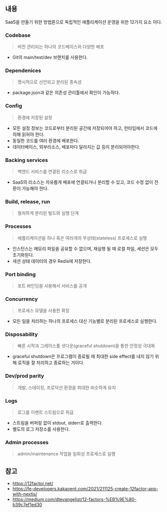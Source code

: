 
## 내용
SaaS을 만들기 위한 방법론으로 독립적인 애플리케이션 운영을 위한 12가지 요소 이다.

### Codebase
> 버전 관리되는 하나의 코드베이스와 다양한 배포
- Git의 main/test/dev 브랜치를 사용한다.

### Dependenices
> 명시적으로 선언되고 분리된 종속성
- package.json과 같은 의존성 관리툴에서 확인이 가능하다.

### Config
> 환경에 저장된 설정
- 모든 설정 정보는 코드로부터 분리된 공간에 저장되어야 하고, 런타임에서 코드에 의해 읽혀야 한다.
- 동일한 코드를 여러 환경에 배포한다.
- 데이터베이스, 외부리소스, 배포마다 달라지는 값 등이 분리되어야한다.

### Backing services
> 백엔드 서비스를 연결된 리소스로 취급
- SaaS의 리소스는 자유롭게 배포에 연결되거나 분리할 수 있고, 코드 수정 없이 전환이 가능해야 한다.
  
### Build, release, run
> 철처하게 분리된 빌드와 실행 단계

### Processes
> 애플리케이션을 하나 혹은 여러개의 무상태(stateless) 프로세스로 실행
- 인스턴스는 메모리 파일을 공유할 수 없으며, 재실행 될 때 로컬 파일, 세션은 모두 초기화된다.
- 세션 상태 데이터의 경우 Redis에 저장한다.

### Port binding
> 포트 바인딩을 사용해서 서비스를 공개

### Concurrency
> 프로세스 모델을 사용한 확장
- 모든 일을 처리하는 하나의 프로세스 대신 기능별로 분리된 프로세스로 실행한다.

### Disposability
> 빠른 시작과 그레이스풀 셧다운(graceful shutdown)을 통한 안정성 극대화
- graceful shutdown은 프로그램이 종료될 때 최대한 side effect를 내지 않기 위해 로직을 잘 처리하고 종료하는 거이다.

### Dev/prod parity
> 개발, 스테이징, 프로덕션 환경을 최대한 비슷하게 유지

### Logs
> 로그를 이벤트 스트림으로 취급
- 스트림을 버퍼링  없이 stdout, stderr로 출력한다.
- 별도의 로그 저장소를 사용한다.

### Admin processes
> admin/maintenance 작업을 일회성 프로세스로 실행

## 참고
- https://12factor.net/
- https://fe-developers.kakaoent.com/2021/211125-create-12factor-app-with-nextjs/
- https://medium.com/dtevangelist/12-factors-%EB%9E%80-b39c7ef1ed30
